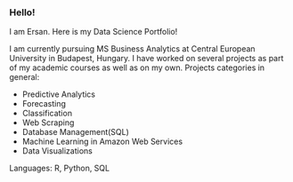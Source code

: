 ### Hello!
I am Ersan. Here is my Data Science Portfolio!

I am currently pursuing MS Business Analytics at Central European University in Budapest, Hungary. I have worked on several projects as part of my academic courses as well as on my own. Projects categories in general:

- Predictive Analytics
- Forecasting
- Classification
- Web Scraping
- Database Management(SQL)
- Machine Learning in Amazon Web Services
- Data Visualizations

Languages: R, Python, SQL

